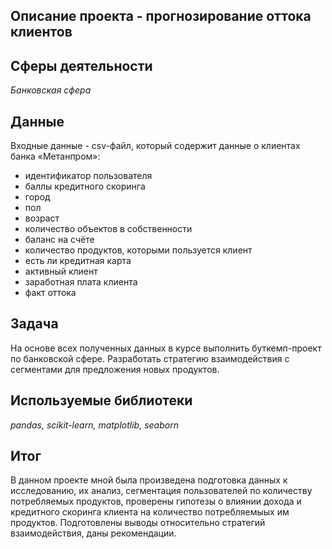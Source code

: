 ## Описание проекта - прогнозирование оттока клиентов

## Сферы деятельности

*Банковская сфера*

## Данные

Входные данные - csv-файл, который содержит данные о клиентах банка «Метанпром»:
- идентификатор пользователя
- баллы кредитного скоринга
- город
- пол
- возраст
- количество объектов в собственности
- баланс на счёте
- количество продуктов, которыми пользуется клиент
- есть ли кредитная карта
- активный клиент
- заработная плата клиента
- факт оттока


## Задача

На основе всех полученных данных в курсе выполнить буткемп-проект по банковской сфере. Разработать стратегию взаимодействия с сегментами для предложения новых продуктов.

## Используемые библиотеки

*pandas, scikit-learn, matplotlib, seaborn*

## Итог

В данном проекте мной была произведена подготовка данных к исследованию, их анализ, сегментация пользователей по количеству потребляемых продуктов, проверены гипотезы о влиянии дохода и кредитного скоринга клиента на количество потребляемыых им продуктов. Подготовлены выводы относительно стратегий взаимодействия, даны рекомендации.